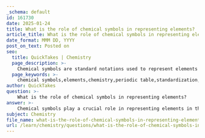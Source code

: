 ```yaml
---
_schema: default
id: 161730
date: 2025-01-24
title: What is the role of chemical symbols in representing elements?
article_title: What is the role of chemical symbols in representing elements?
date_format: MMM DD, YYYY
post_on_text: Posted on
seo:
  title: QuickTakes | Chemistry
  page_description: >-
    Chemical symbols are standard notations used to represent elements in chemistry, facilitating identification, communication, and efficiency in scientific work.
  page_keywords: >-
    chemical symbols,elements,chemistry,periodic table,standardization,notation rules,shorthand representation,element identification,communication,scientific literature
author: QuickTakes
question: >-
    What is the role of chemical symbols in representing elements?
answer: >-
    Chemical symbols play a crucial role in representing elements in the field of chemistry. They are one- or two-letter notations that provide a standardized way to identify elements in the periodic table. Here are some key points regarding the role of chemical symbols:\n\n1. **Standardization**: Chemical symbols ensure that there is a universal language for scientists around the world. Each element is assigned a unique symbol, which helps avoid confusion that might arise from different languages or naming conventions.\n\n2. **Notation Rules**: The first letter of a chemical symbol is always capitalized, while any subsequent letters are in lowercase. For example, the symbol for sodium is written as "Na" (from its Latin name "Natrium"), and for chlorine, it is "Cl". This consistent format aids in quickly identifying elements.\n\n3. **Shorthand Representation**: Chemical symbols provide a shorthand way to represent elements in chemical equations and formulas. For instance, in the reaction of hydrogen and oxygen to form water, the equation is written as:\n   $$ \n   2H_2 + O_2 \rightarrow 2H_2O \n   $$\n   Here, "H" and "O" are the chemical symbols for hydrogen and oxygen, respectively.\n\n4. **Element Identification**: Each chemical symbol corresponds to a specific element, which is fundamental in understanding the composition of matter. For example, "C" represents carbon, "Fe" represents iron, and "Au" represents gold. This identification is essential for studying chemical reactions and properties.\n\n5. **Facilitating Communication**: In scientific literature and education, chemical symbols allow for clear and concise communication of chemical concepts, reactions, and formulas. This is particularly important in collaborative research and international studies.\n\nIn summary, chemical symbols are essential for the representation and communication of elements in chemistry, providing a standardized and efficient way to identify and work with the building blocks of matter.
subject: Chemistry
file_name: what-is-the-role-of-chemical-symbols-in-representing-elements.md
url: /learn/chemistry/questions/what-is-the-role-of-chemical-symbols-in-representing-elements
---
```


&nbsp;